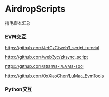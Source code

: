 # AirdropScripts
撸毛脚本汇总

### EVM交互

https://github.com/JetCyC/web3_script_tutorial

https://github.com/web3yc/zksync_script

https://github.com/atlantis-l/EVMs-Tool

https://github.com/0xXiaoChen/LuMao_EvmTools

### Python交互
